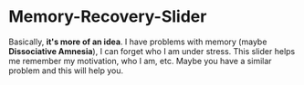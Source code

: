 # Memory-Recovery-Slider
Basically, **it's more of an idea**. I have problems with memory (maybe **Dissociative Amnesia**), I can forget who I am under stress. This slider helps me remember my motivation, who I am, etc. Maybe you have a similar problem and this will help you.
